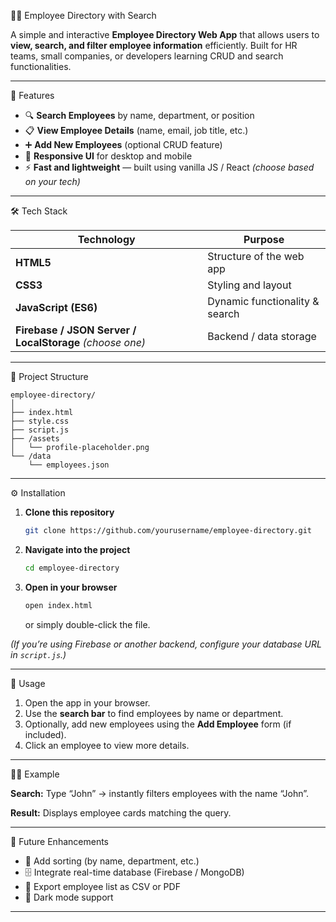 🧑‍💼 Employee Directory with Search

A simple and interactive **Employee Directory Web App** that allows users to **view, search, and filter employee information** efficiently.
Built for HR teams, small companies, or developers learning CRUD and search functionalities.

---

🚀 Features

* 🔍 **Search Employees** by name, department, or position
* 📋 **View Employee Details** (name, email, job title, etc.)
* ➕ **Add New Employees** (optional CRUD feature)
* 🧾 **Responsive UI** for desktop and mobile
* ⚡ **Fast and lightweight** — built using vanilla JS / React *(choose based on your tech)*

---

🛠️ Tech Stack

| Technology                                               | Purpose                        |
| -------------------------------------------------------- | ------------------------------ |
| **HTML5**                                                | Structure of the web app       |
| **CSS3**                                                 | Styling and layout             |
| **JavaScript (ES6)**                                     | Dynamic functionality & search |
| **Firebase / JSON Server / LocalStorage** *(choose one)* | Backend / data storage         |

---

📂 Project Structure

```
employee-directory/
│
├── index.html
├── style.css
├── script.js
├── /assets
│   └── profile-placeholder.png
└── /data
    └── employees.json
```

---

⚙️ Installation

1. **Clone this repository**

   ```bash
   git clone https://github.com/yourusername/employee-directory.git
   ```
2. **Navigate into the project**

   ```bash
   cd employee-directory
   ```
3. **Open in your browser**

   ```bash
   open index.html
   ```

   or simply double-click the file.

*(If you’re using Firebase or another backend, configure your database URL in `script.js`.)*

---

🧭 Usage

1. Open the app in your browser.
2. Use the **search bar** to find employees by name or department.
3. Optionally, add new employees using the **Add Employee** form (if included).
4. Click an employee to view more details.

---

🧑‍💻 Example

**Search:**
Type “John” → instantly filters employees with the name “John”.

**Result:**
Displays employee cards matching the query.

---

🧩 Future Enhancements

* 🧠 Add sorting (by name, department, etc.)
* 🗄️ Integrate real-time database (Firebase / MongoDB)
* 🧾 Export employee list as CSV or PDF
* 🌙 Dark mode support

---
